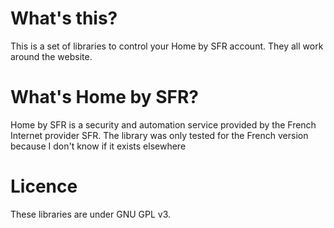 # What's this?

This is a set of libraries to control your Home by SFR account.
They all work around the website.

# What's Home by SFR?

Home by SFR is a security and automation service provided by the French Internet provider SFR.
The library was only tested for the French version because I don't know if it exists elsewhere

# Licence

These libraries are under GNU GPL v3.